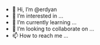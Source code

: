 - 👋 Hi, I’m @erdyan
- 👀 I’m interested in ...
- 🌱 I’m currently learning ...
- 💞️ I’m looking to collaborate on ...
- 📫 How to reach me ...

<!---
erdyan/erdyan is a ✨ special ✨ repository because its `README.md` (this file) appears on your GitHub profile.
You can click the Preview link to take a look at your changes.
--->
